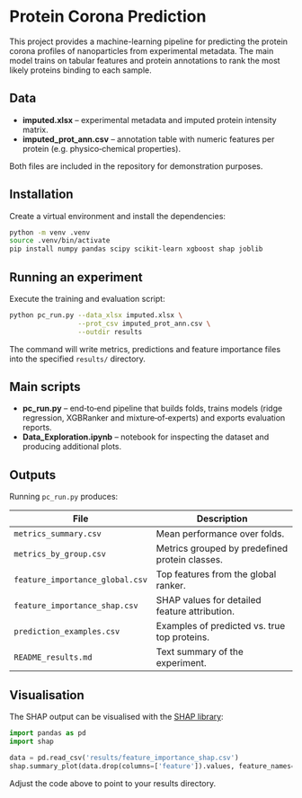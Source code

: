 # Protein Corona Prediction

This project provides a machine-learning pipeline for predicting the protein corona profiles of nanoparticles from experimental metadata. The main model trains on tabular features and protein annotations to rank the most likely proteins binding to each sample.

## Data
- **imputed.xlsx** – experimental metadata and imputed protein intensity matrix.
- **imputed_prot_ann.csv** – annotation table with numeric features per protein (e.g. physico‑chemical properties).

Both files are included in the repository for demonstration purposes.

## Installation
Create a virtual environment and install the dependencies:

```bash
python -m venv .venv
source .venv/bin/activate
pip install numpy pandas scipy scikit-learn xgboost shap joblib
```

## Running an experiment
Execute the training and evaluation script:

```bash
python pc_run.py --data_xlsx imputed.xlsx \
                 --prot_csv imputed_prot_ann.csv \
                 --outdir results
```

The command will write metrics, predictions and feature importance files into the specified `results/` directory.

## Main scripts
- **pc_run.py** – end‑to‑end pipeline that builds folds, trains models (ridge regression, XGBRanker and mixture‑of‑experts) and exports evaluation reports.
- **Data_Exploration.ipynb** – notebook for inspecting the dataset and producing additional plots.

## Outputs
Running `pc_run.py` produces:

| File | Description |
| --- | --- |
| `metrics_summary.csv` | Mean performance over folds. |
| `metrics_by_group.csv` | Metrics grouped by predefined protein classes. |
| `feature_importance_global.csv` | Top features from the global ranker. |
| `feature_importance_shap.csv` | SHAP values for detailed feature attribution. |
| `prediction_examples.csv` | Examples of predicted vs. true top proteins. |
| `README_results.md` | Text summary of the experiment. |

## Visualisation
The SHAP output can be visualised with the [SHAP library](https://shap.readthedocs.io):

```python
import pandas as pd
import shap

data = pd.read_csv('results/feature_importance_shap.csv')
shap.summary_plot(data.drop(columns=['feature']).values, feature_names=data['feature'])
```

Adjust the code above to point to your results directory.


